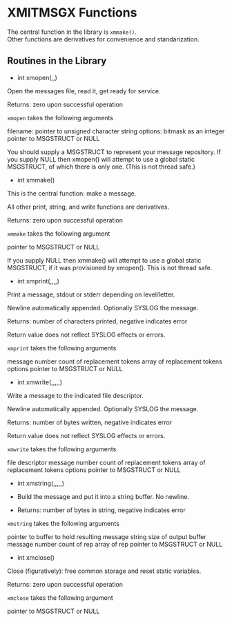 # XMITMSGX Functions

The central function in the library is `xmmake()`.  
Other functions are derivatives for convenience and standarization. 

## Routines in the Library

* int xmopen(,,)

Open the messages file, read it, get ready for service.

Returns: zero upon successful operation

`xmopen` takes the following arguments

filename: pointer to unsigned character string
options: bitmask as an integer
pointer to MSGSTRUCT or NULL

You should supply a MSGSTRUCT to represent your message repository.
If you supply NULL then xmopen() will attempt to use a global static
MSGSTRUCT, of which there is only one. (This is not thread safe.)

* int xmmake()

This is the central function: make a message.

All other print, string, and write functions are derivatives.

Returns: zero upon successful operation

`xmmake` takes the following argument

pointer to MSGSTRUCT or NULL

If you supply NULL then xmmake() will attempt to use a global static
MSGSTRUCT, if it was provisioned by xmopen(). This is not thread safe.

* int xmprint(,,,,)

Print a message, stdout or stderr depending on level/letter.

Newline automatically appended. Optionally SYSLOG the message.

Returns: number of characters printed, negative indicates error

Return value does not reflect SYSLOG effects or errors.

`xmprint` takes the following arguments

message number
count of replacement tokens
array of replacement tokens
options
pointer to MSGSTRUCT or NULL

* int xmwrite(,,,,,)

Write a message to the indicated file descriptor.

Newline automatically appended. Optionally SYSLOG the message.

Returns: number of bytes written, negative indicates error

Return value does not reflect SYSLOG effects or errors.

`xmwrite` takes the following arguments

file descriptor
message number
count of replacement tokens
array of replacement tokens
options
pointer to MSGSTRUCT or NULL

* int xmstring(,,,,,)

 * Build the message and put it into a string buffer. No newline.
 * Returns: number of bytes in string, negative indicates error

`xmstring` takes the following arguments

pointer to buffer to hold resulting message string
size of output buffer
message number
count of rep
array of rep
pointer to MSGSTRUCT or NULL

* int xmclose()

Close (figuratively): free common storage and reset static variables.

Returns: zero upon successful operation

`xmclose` takes the following argument

pointer to MSGSTRUCT or NULL


